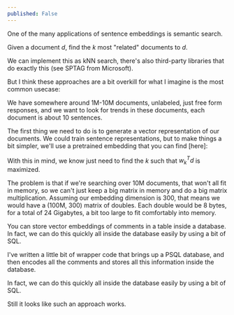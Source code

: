 ```yaml
---
published: False
---
```

One of the many applications of sentence embeddings is semantic search. 

Given a document $d$, find the $k$ most "related" documents to $d$. 

We can implement this as kNN search, there's also third-party libraries that do exactly this (see SPTAG from Microsoft). 

But I think these approaches are a bit overkill for what I imagine is the most common usecase:

We have somewhere around 1M-10M documents, unlabeled, just free form responses, and we want to look for trends in these documents, each document is about 10 sentences. 

The first thing we need to do is to generate a vector representation of our documents. 
We could train sentence representations, but to make things a bit simpler, we'll use a pretrained embedding that you can find [here]:

With this in mind, we know just need to find the $k$ such that $w_k^Td$ is maximized. 

The problem is that if we're searching over 10M documents, that won't all fit in memory, so we can't just keep a big matrix in memory and do a big matrix multiplication. Assuming our embedding dimension is 300, that means we would have a (100M, 300) matrix of doubles. Each double would be 8 bytes, for a total of 24 Gigabytes, a bit too large to fit comfortably into memory. 

You can store vector embeddings of comments in a table inside a database. In fact, we can do this quickly all inside the database easily by using a bit of SQL. 

I've written a little bit of wrapper code that brings up a PSQL database, and then encodes all the comments and stores all this information inside the database. 

In fact, we can do this quickly all inside the database easily by using a bit of SQL. 

Still it looks like such an approach works. 



